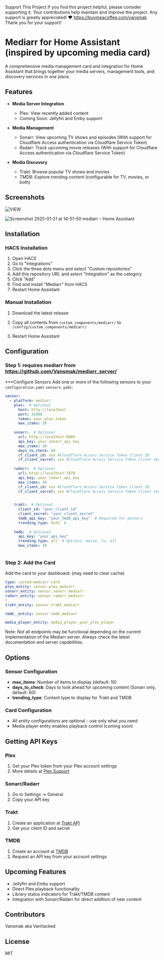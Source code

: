 Support This Project If you find this project helpful, please consider supporting it. Your contributions help maintain and improve the project. Any support is greatly appreciated! ❤️ https://buymeacoffee.com/vansmak Thank you for your support!


# Mediarr for Home Assistant (inspired by upcoming media card)

A comprehensive media management card and integration for Home Assistant that brings together your media servers, management tools, and discovery services in one place.

## Features

- **Media Server Integration**
  - Plex: View recently added content
  - Coming Soon: Jellyfin and Emby support

- **Media Management**
  - Sonarr: View upcoming TV shows and episodes (With support for Cloudflare Access authentication via Cloudflare Service Token)
  - Radarr: Track upcoming movie releases (With support for Cloudflare Access authentication via Cloudflare Service Token)
  
- **Media Discovery**
  - Trakt: Browse popular TV shows and movies
  - TMDB: Explore trending content (configurable for TV, movies, or both)

## Screenshots


![VIEW](https://github.com/user-attachments/assets/e5eda74d-e50b-4dde-9985-45282dc99a51)


![Screenshot 2025-01-21 at 14-51-50 mediarr – Home Assistant](https://github.com/user-attachments/assets/4c73b44a-680a-42ea-8d2b-0d96806fb1c6)

## Installation

### HACS Installation
1. Open HACS
2. Go to "Integrations"
3. Click the three dots menu and select "Custom repositories"
4. Add this repository URL and select "Integration" as the category
5. Click "Add"
6. Find and install "Mediarr" from HACS
7. Restart Home Assistant


### Manual Installation
1. Download the latest release
2. Copy all contents from `custom_components/mediarr/` to `/config/custom_components/mediarr/`
   
4. Restart Home Assistant

## Configuration

### Step 1: requires mediarr from https://github.com/Vansmak/mediarr_server/
***Configure Sensors
Add one or more of the following sensors to your `configuration.yaml` `sensors.yaml`:

```yaml
sensor:
  - platform: mediarr
    plex:  # Optional
      host: http://localhost
      port: 32400
      token: your_plex_token
      max_items: 10
    
    sonarr:  # Optional
      url: http://localhost:8989
      api_key: your_sonarr_api_key
      max_items: 10
      days_to_check: 60
      cf_client_id: xxx #Cloudflare Access Service Token Client ID
      cf_client_secret: xxx #Cloudflare Access Service Token Client Secret
    
    radarr:  # Optional
      url: http://localhost:7878
      api_key: your_radarr_api_key
      max_items: 10
      cf_client_id: xxx #Cloudflare Access Service Token Client ID
      cf_client_secret: xxx #Cloudflare Access Service Token Client Secret

    
    trakt:  # Optional
      client_id: "your_client_id"
      client_secret: "your_client_secret"
      tmdb_api_key: "your_tmdb_api_key"  # Required for posters
      trending_type: both  # 
    
    tmdb:  # Optional
      api_key: "your_api_key"
      trending_type: all  # Options: movie, tv, all
      max_items: 10
      
```

   
### Step 2: Add the Card
Add the card to your dashboard:  (may need to clear cache)

```yaml
type: custom:mediarr-card
plex_entity: sensor.plex_mediarr
sonarr_entity: sensor.sonarr_mediarr
radarr_entity: sensor.radarr_mediarr
)
trakt_entity: sensor.trakt_mediarr

tmdb__entity: sensor.tmdb_mediarr

media_player_entity: media_player.your_plex_player
```
Note: Not all endpoints may be functional depending on the current implementation of the Mediarr server. Always check the latest documentation and server capabilities.

## Options

### Sensor Configuration
- **max_items**: Number of items to display (default: 10)
- **days_to_check**: Days to look ahead for upcoming content (Sonarr only, default: 60)
- **trending_type**: Content type to display for Trakt and TMDB

### Card Configuration
- All entity configurations are optional - use only what you need
- Media player entity enables playback control (coming soon)

## Getting API Keys

### Plex
1. Get your Plex token from your Plex account settings
2. More details at [Plex Support](https://support.plex.tv/articles/204059436-finding-an-authentication-token-x-plex-token/)

### Sonarr/Radarr
1. Go to Settings -> General
2. Copy your API key

### Trakt
1. Create an application at [Trakt API](https://trakt.tv/oauth/applications)
2. Get your client ID and secret

### TMDB
1. Create an account at [TMDB](https://www.themoviedb.org/)
2. Request an API key from your account settings

## Upcoming Features

- Jellyfin and Emby support
- Direct Plex playback functionality
- Library status indicators for Trakt/TMDB content
- Integration with Sonarr/Radarr for direct addition of new content

## Contributors
Vansmak aka Vanhacked

## License
MIT
